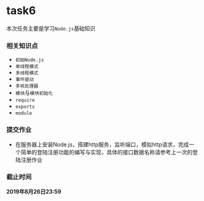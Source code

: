 # task6

本次任务主要是学习```Node.js```基础知识
### 相关知识点

- ```初始Node.js```
- ```单线程模式```
- ```多线程模式```
- ```事件驱动```
- ```多核处理器```
- ```模块```与```模块初始化```
- ```require```
- ```exports```
- ```module```

### 提交作业

- 在服务器上安装Node.js，搭建http服务，监听端口，模拟http请求，完成一个简单的登陆注册功能的编写与实现，具体的接口数据名称请参考上一次的登陆注册作业	



### 截止时间

**2019年8月26日23:59**
